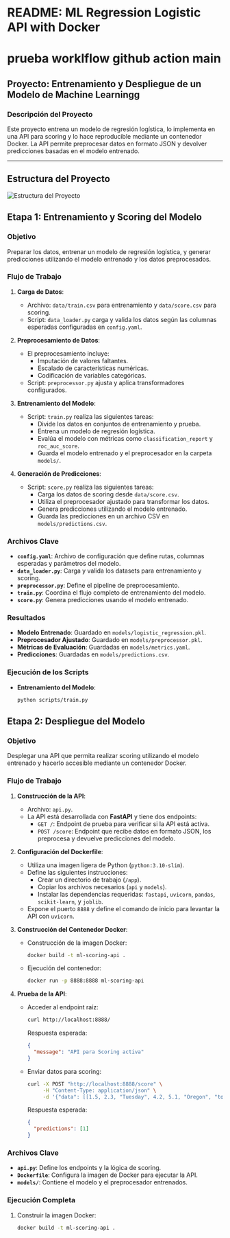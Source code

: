 # README: ML Regression Logistic API with Docker
# prueba worklflow github action main
## Proyecto: Entrenamiento y Despliegue de un Modelo de Machine Learningg

### Descripción del Proyecto
Este proyecto entrena un modelo de regresión logística, lo implementa en una API para scoring y lo hace reproducible mediante un contenedor Docker. La API permite preprocesar datos en formato JSON y devolver predicciones basadas en el modelo entrenado.

---

## Estructura del Proyecto

![Estructura del Proyecto](/diagrama.png "Estructura del Proyecto")

## Etapa 1: Entrenamiento y Scoring del Modelo

### Objetivo
Preparar los datos, entrenar un modelo de regresión logística, y generar predicciones utilizando el modelo entrenado y los datos preprocesados.

### Flujo de Trabajo
1. **Carga de Datos**:
   - Archivo: `data/train.csv` para entrenamiento y `data/score.csv` para scoring.
   - Script: `data_loader.py` carga y valida los datos según las columnas esperadas configuradas en `config.yaml`.

2. **Preprocesamiento de Datos**:
   - El preprocesamiento incluye:
     - Imputación de valores faltantes.
     - Escalado de características numéricas.
     - Codificación de variables categóricas.
   - Script: `preprocessor.py` ajusta y aplica transformadores configurados.

3. **Entrenamiento del Modelo**:
   - Script: `train.py` realiza las siguientes tareas:
     - Divide los datos en conjuntos de entrenamiento y prueba.
     - Entrena un modelo de regresión logística.
     - Evalúa el modelo con métricas como `classification_report` y `roc_auc_score`.
     - Guarda el modelo entrenado y el preprocesador en la carpeta `models/`.

4. **Generación de Predicciones**:
   - Script: `score.py` realiza las siguientes tareas:
     - Carga los datos de scoring desde `data/score.csv`.
     - Utiliza el preprocesador ajustado para transformar los datos.
     - Genera predicciones utilizando el modelo entrenado.
     - Guarda las predicciones en un archivo CSV en `models/predictions.csv`.

### Archivos Clave
- **`config.yaml`**: Archivo de configuración que define rutas, columnas esperadas y parámetros del modelo.
- **`data_loader.py`**: Carga y valida los datasets para entrenamiento y scoring.
- **`preprocessor.py`**: Define el pipeline de preprocesamiento.
- **`train.py`**: Coordina el flujo completo de entrenamiento del modelo.
- **`score.py`**: Genera predicciones usando el modelo entrenado.

### Resultados
- **Modelo Entrenado**: Guardado en `models/logistic_regression.pkl`.
- **Preprocesador Ajustado**: Guardado en `models/preprocessor.pkl`.
- **Métricas de Evaluación**: Guardadas en `models/metrics.yaml`.
- **Predicciones**: Guardadas en `models/predictions.csv`.

### Ejecución de los Scripts
- **Entrenamiento del Modelo**:
  ```bash
  python scripts/train.py
   ```

## Etapa 2: Despliegue del Modelo

### Objetivo
Desplegar una API que permita realizar scoring utilizando el modelo entrenado y hacerlo accesible mediante un contenedor Docker.

### Flujo de Trabajo
1. **Construcción de la API**:
   - Archivo: `api.py`.
   - La API está desarrollada con **FastAPI** y tiene dos endpoints:
     - `GET /`: Endpoint de prueba para verificar si la API está activa.
     - `POST /score`: Endpoint que recibe datos en formato JSON, los preprocesa y devuelve predicciones del modelo.

2. **Configuración del Dockerfile**:
   - Utiliza una imagen ligera de Python (`python:3.10-slim`).
   - Define las siguientes instrucciones:
     - Crear un directorio de trabajo (`/app`).
     - Copiar los archivos necesarios (`api` y `models`).
     - Instalar las dependencias requeridas: `fastapi`, `uvicorn`, `pandas`, `scikit-learn`, y `joblib`.
   - Expone el puerto `8888` y define el comando de inicio para levantar la API con `uvicorn`.

3. **Construcción del Contenedor Docker**:
   - Construcción de la imagen Docker:
     ```bash
     docker build -t ml-scoring-api .
     ```
   - Ejecución del contenedor:
     ```bash
     docker run -p 8888:8888 ml-scoring-api
     ```

4. **Prueba de la API**:
   - Acceder al endpoint raíz:
     ```bash
     curl http://localhost:8888/
     ```
     Respuesta esperada:
     ```json
     {
       "message": "API para Scoring activa"
     }
     ```
   - Enviar datos para scoring:
     ```bash
     curl -X POST "http://localhost:8888/score" \
          -H "Content-Type: application/json" \
          -d '{"data": [[1.5, 2.3, "Tuesday", 4.2, 5.1, "Oregon", "toyota"]]}'
     ```
     Respuesta esperada:
     ```json
     {
       "predictions": [1]
     }
     ```

### Archivos Clave
- **`api.py`**: Define los endpoints y la lógica de scoring.
- **`Dockerfile`**: Configura la imagen de Docker para ejecutar la API.
- **`models/`**: Contiene el modelo y el preprocesador entrenados.

### Ejecución Completa
1. Construir la imagen Docker:
   ```bash
   docker build -t ml-scoring-api .
   ```
